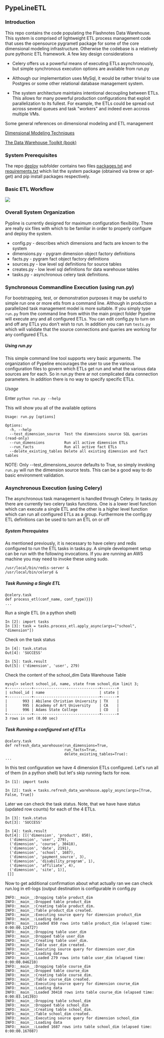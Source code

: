 <h2>PypeLineETL</h2>

<h3> Introduction </h3>

This repo contains the code populating the Flashnotes Data Warehouse.  This system is comprised of lightweight ETL process management code that uses the opensource pygrametl package for some of the core dimensional modeling infrastructure.  Otherwise the codebase is a relatively pure pythonic ETL framework.  A few key design considerations

* Celery offers us a powerful means of executing ETLs asynchronously, but simple synchronous execution options are available from run.py

* Although our implementation uses MySql, it would be rather trivial to use Postgres or some other relational database management system.

* The system architecture maintains intentional decoupling between ETLs.  This allows for many powerful production configurations that exploit parallelization to its fullest.  For example, the ETLs could be spread out across several queues and task "workers" and indeed even accross multiple VMs.

Some general references on dimensional modeling and ETL management

[Dimensional Modeling Techniques](http://www.kimballgroup.com/data-warehouse-business-intelligence-resources/kimball-techniques/dimensional-modeling-techniques/)

[The Data Warehouse Toolkit (book)](http://www.amazon.com/The-Data-Warehouse-Toolkit-Dimensional/dp/0471200247)


<h3> System  Prerequisites </h3>

The repo [deploy](./deploy) subfolder contains two files [packages.txt](./deploy/packages.txt) and [requirements.txt](./deploy/requirements.txt)
which list the system package (obtained via brew or apt-get) and pip install packages respectively.


<h3> Basic ETL Workflow </h3>

![](http://www.gliffy.com/go/publish/image/7772209/M.png)

<h3> Overall System Organization </h3>

Pypline is currently designed for maximum configuration flexibility.  There are
really six files with which to be familiar in order to properly configure and deploy the system.

* config.py - describes which dimensions and facts are known to the system
* dimensions.py - pygram dimension object factory definitions
* facts.py - pygram fact object factory definitions
* sources.py - low level sql definitions for source tables
* creates.py - low level sql definitions for data warehouse tables
* tasks.py - asynchronous celery task definitions.


<h3> Synchronous Commandline Execution (using run.py) </h3>

For bootstrapping, test, or demonstration purposes it may be useful to simple run one or more etls from a command line.  Although in production a parallelized task management model is more suitable.  If you simply type `run.py` from the command line from within the main project folder Pypeline will execute any and all configured ETLs.  You can edit config.py to turn on and off any ETLs you don't wish to run.  In addition you can run `tests.py` which will validate that the source connections and queries are working for any configured ETLs.

<h5>Using run.py</h5>

This simple command line tool supports very basic arguments.  The organization of Pypeline encourages the user to use the various configuration files to govern which ETLs get run and what the various data sources are for each.  So in run.py there ar not complicated data connection parameters.  In addition there is no way to specify specific ETLs.

*Usage*

Enter `python run.py --help`

This will show you all of the available options

```
Usage: run.py [options]

Options:
  -h, --help
  --test_dimension_source  Test the dimensions source SQL queries (read-only)
  --run_dimensions         Run all active dimension ETLs
  --run_facts              Run all active fact ETLs
  --delete_existing_tables Delete all existing dimension and fact tables
```
NOTE: Only --test_dimensions_source defaults to True, so simply invoking `run.py` will run the dimension source tests.  This can be a good way to do basic environment validation.

<h3> Asynchronous Execution (using Celery) </h3>

The asynchronous task management is handled through Celery.  In tasks.py there are currently two celery tasks functions.  One is a lower level function which can execute a single ETL and the other is a higher level function which can run all configured ETLs as a group.  Furthermore the config.py ETL definitions can be used to turn an ETL on or off

<h5> System Prerequistes </h5>

As mentioned previously, it is necessary to have celery and redis configured to run the
ETL tasks in tasks.py.  A simple development setup can be run with the following invocations.  If you are running an AWS machine you may need to invoke these using sudo.

```
/usr/local/bin/redis-server &
/usr/local/bin/celeryd &
```


<h5> Task Running a Single ETL </h5> 

```
@celery.task
def process_etl(conf_name, conf_type)}}}
...
```

Run a single ETL (in a python shell)

```
In [2]: import tasks
In [3]: task = tasks.process_etl.apply_async(args=["school", "dimension"])
```

Check on the task status

```
In [4]: task.status
Out[4]: 'SUCCESS'

In [5]: task.result
Out[5]: ('dimension', 'user', 279)
```

Check the content of the school_dim Data Warehouse Table

```
mysql> select school_id, name, state from school_dim limit 3;
+-----------+------------------------------+-------+
| school_id | name                         | state |
+-----------+------------------------------+-------+
|       993 | Abilene Christian University | TX    |
|       995 | Academy of Art University    | CA    |
|       996 | Adams State College          | CO    |
+-----------+------------------------------+-------+
3 rows in set (0.00 sec)

```

<h5> Task Running a configured set of ETLs </h5> 

```
@celery.task
def refresh_data_warehouse(run_dimensions=True,
                           run_facts=True,
                           delete_existing_tables=True):
...
```

In this test configuration we have 4 dimension ETLs configured.  Let's run all of them (in a python shell) but let's skip running facts for now.

```
In [1]: import tasks

In [2]: task = tasks.refresh_data_warehouse.apply_async(args=[True, False, True])
```

Later we can check the task status. Note, that we have have status (updated row counts) for each of the 4 ETLs.

```
In [3]: task.status
Out[3]: 'SUCCESS'

In [4]: task.result
Out[4]: [[('dimension', 'product', 850),
  ('dimension', 'user', 279),
  ('dimension', 'course', 30418),
  ('dimension', 'date', 2191),
  ('dimension', 'school', 1687),
  ('dimension', 'payment_source', 3),
  ('dimension', 'disability_program', 1),
  ('dimension', 'affiliate', 4),
  ('dimension', 'site', 1)],
 []]
```

Now to get additional confirmation about what actually ran we can check run.log in etl-logs (output destination is configurable in config.py

```
INFO:__main__:Dropping table product_dim
INFO:__main__:Dropped table product_dim
INFO:__main__:Creating table product_dim.
INFO:__main__:Table product_dim created.
INFO:__main__:Executing source query for dimension product_dim
INFO:__main__:Loading data
INFO:__main__:Loaded 850 rows into table product_dim (elapsed time: 0:00:00.124727)
INFO:__main__:Dropping table user_dim
INFO:__main__:Dropped table user_dim
INFO:__main__:Creating table user_dim.
INFO:__main__:Table user_dim created.
INFO:__main__:Executing source query for dimension user_dim
INFO:__main__:Loading data
INFO:__main__:Loaded 279 rows into table user_dim (elapsed time: 0:00:00.046210)
INFO:__main__:Dropping table course_dim
INFO:__main__:Dropped table course_dim
INFO:__main__:Creating table course_dim.
INFO:__main__:Table course_dim created.
INFO:__main__:Executing source query for dimension course_dim
INFO:__main__:Loading data
INFO:__main__:Loaded 30418 rows into table course_dim (elapsed time: 0:00:03.141393)
INFO:__main__:Dropping table school_dim
INFO:__main__:Dropped table school_dim
INFO:__main__:Creating table school_dim.
INFO:__main__:Table school_dim created.
INFO:__main__:Executing source query for dimension school_dim
INFO:__main__:Loading data
INFO:__main__:Loaded 1687 rows into table school_dim (elapsed time: 0:00:00.167087)
```
